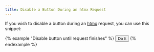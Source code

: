 ```yaml
---
title: Disable a Button During an htmx Request
---
```


If you wish to disable a button during an [htmx](https://htmx.org) request, you can use this snippet:

{% example "Disable button until request finishes" %}
<button
      class="button is-primary"
      hx-get="/example"
      _="on click toggle @disabled until htmx:afterOnLoad">
      Do It
</button>
{% endexample %}
